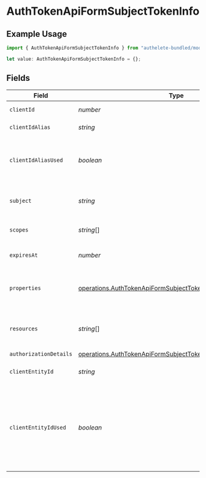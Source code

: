 # AuthTokenApiFormSubjectTokenInfo

## Example Usage

```typescript
import { AuthTokenApiFormSubjectTokenInfo } from "authelete-bundled/models/operations";

let value: AuthTokenApiFormSubjectTokenInfo = {};
```

## Fields

| Field                                                                                                                                              | Type                                                                                                                                               | Required                                                                                                                                           | Description                                                                                                                                        |
| -------------------------------------------------------------------------------------------------------------------------------------------------- | -------------------------------------------------------------------------------------------------------------------------------------------------- | -------------------------------------------------------------------------------------------------------------------------------------------------- | -------------------------------------------------------------------------------------------------------------------------------------------------- |
| `clientId`                                                                                                                                         | *number*                                                                                                                                           | :heavy_minus_sign:                                                                                                                                 | The client id.                                                                                                                                     |
| `clientIdAlias`                                                                                                                                    | *string*                                                                                                                                           | :heavy_minus_sign:                                                                                                                                 | The alias of the client.                                                                                                                           |
| `clientIdAliasUsed`                                                                                                                                | *boolean*                                                                                                                                          | :heavy_minus_sign:                                                                                                                                 | Flag specifying if the alias was used to identify the client                                                                                       |
| `subject`                                                                                                                                          | *string*                                                                                                                                           | :heavy_minus_sign:                                                                                                                                 | the resource owner unique id                                                                                                                       |
| `scopes`                                                                                                                                           | *string*[]                                                                                                                                         | :heavy_minus_sign:                                                                                                                                 | The scopes granted on the token                                                                                                                    |
| `expiresAt`                                                                                                                                        | *number*                                                                                                                                           | :heavy_minus_sign:                                                                                                                                 | time which the token expires.                                                                                                                      |
| `properties`                                                                                                                                       | [operations.AuthTokenApiFormSubjectTokenInfoProperty](../../models/operations/authtokenapiformsubjecttokeninfoproperty.md)[]                       | :heavy_minus_sign:                                                                                                                                 | Extra properties associated with the token                                                                                                         |
| `resources`                                                                                                                                        | *string*[]                                                                                                                                         | :heavy_minus_sign:                                                                                                                                 | The array of the resources of the token.                                                                                                           |
| `authorizationDetails`                                                                                                                             | [operations.AuthTokenApiFormSubjectTokenInfoAuthorizationDetails](../../models/operations/authtokenapiformsubjecttokeninfoauthorizationdetails.md) | :heavy_minus_sign:                                                                                                                                 | N/A                                                                                                                                                |
| `clientEntityId`                                                                                                                                   | *string*                                                                                                                                           | :heavy_minus_sign:                                                                                                                                 | The entity ID of the client.<br/>                                                                                                                  |
| `clientEntityIdUsed`                                                                                                                               | *boolean*                                                                                                                                          | :heavy_minus_sign:                                                                                                                                 | Flag which indicates whether the entity ID of the client was used when the request for the access token was made.<br/>                             |